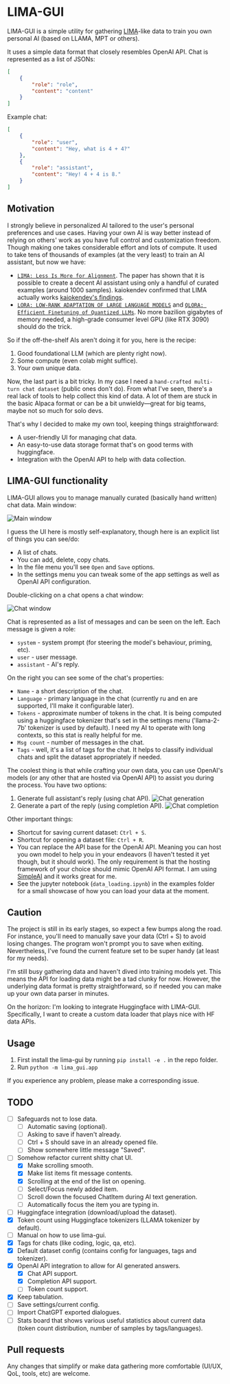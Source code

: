 # LIMA-GUI

LIMA-GUI is a simple utility for gathering [LIMA](https://arxiv.org/pdf/2305.11206.pdf)-like data to train you own personal AI (based on LLAMA, MPT or others).

It uses a simple data format that closely resembles OpenAI API. Chat is represented as a list of JSONs:
```json
[
    {
        "role": "role",
        "content": "content"
    }
]
```

Example chat:
```json
[
    {
        "role": "user",
        "content": "Hey, what is 4 + 4?"
    },
    {
        "role": "assistant",
        "content": "Hey! 4 + 4 is 8."
    }
]
```

## Motivation

I strongly believe in personalized AI tailored to the user's personal preferences and use cases. Having your own AI is way better instead of relying on others' work as you have full control and customization freedom. 
Though making one takes considerable effort and lots of compute. It used to take tens of thousands of examples (at the very least) to train an AI assistant, but now we have:
- [`LIMA: Less Is More for Alignment`](https://arxiv.org/pdf/2305.11206.pdf). The paper has shown that it is possible to create a decent AI assistant using only a handful of curated examples (around 1000 samples). kaiokendev confirmed that LIMA actually works [kaiokendev's findings](https://kaiokendev.github.io/til).
- [`LORA: LOW-RANK ADAPTATION OF LARGE LANGUAGE MODELS`](https://arxiv.org/pdf/2106.09685.pdf) and [`QLORA: Efficient Finetuning of Quantized LLMs`](https://arxiv.org/pdf/2305.14314.pdf). No more bazilion gigabytes of memory needed, a high-grade consumer level GPU (like RTX 3090) should do the trick.

So if the off-the-shelf AIs aren't doing it for you, here is the recipe:
1. Good foundational LLM (which are plenty right now).
2. Some compute (even colab might suffice).
3. Your own unique data.

Now, the last part is a bit tricky. In my case I need a `hand-crafted multi-turn chat dataset` (public ones don't do). From what I've seen, there's a real lack of tools to help collect this kind of data. A lot of them are stuck in the basic Alpaca format or can be a bit unwieldy—great for big teams, maybe not so much for solo devs.

That's why I decided to make my own tool, keeping things straightforward:
- A user-friendly UI for managing chat data.
- An easy-to-use data storage format that's on good terms with huggingface.
- Integration with the OpenAI API to help with data collection.

## LIMA-GUI functionality

LIMA-GUI allows you to manage manually curated (basically hand written) chat data. Main window:

![Main window](examples/images/main_window.png)

I guess the UI here is mostly self-explanatory, though here is an explicit list of things you can see/do:
- A list of chats.
- You can add, delete, copy chats.
- In the file menu you'll see `Open` and `Save` options.
- In the settings menu you can tweak some of the app settings as well as OpenAI API configuration.

Double-clicking on a chat opens a chat window:

![Chat window](examples/images/chat_window.png)

Chat is represented as a list of messages and can be seen on the left. Each message is given a role: 
- `system` - system prompt (for steering the model's behaviour, priming, etc).
- `user` - user message.
- `assistant` - AI's reply.

On the right you can see some of the chat's properties:
- `Name` - a short description of the chat.
- `Language` - primary language in the chat (currently ru and en are supported, I'll make it configurable later).
- `Tokens` - approximate number of tokens in the chat. It is being computed using a huggingface tokenizer that's set in the settings menu ('llama-2-7b' tokenizer is used by default). I need my AI to operate with long contexts, so this stat is really helpful for me.
- `Msg count` - number of messages in the chat.
- `Tags` - well, it's a list of tags for the chat. It helps to classify individual chats and split the dataset appropriately if needed.

The coolest thing is that while crafting your own data, you can use OpenAI's models (or any other that are hosted via OpenAI API) to assist you during the process. You have two options:
1. Generate full assistant's reply (using chat API).
![Chat generation](examples/images/chat_generation.gif)
2. Generate a part of the reply (using completion API).
![Chat completion](examples/images/chat_completion.gif)

Other important things:
- Shortcut for saving current dataset: `Ctrl + S`.
- Shortcut for opening a dataset file: `Ctrl + R`.
- You can replace the API base for the OpenAI API. Meaning you can host you own model to help you in your endeavors (I haven't tested it yet though, but it should work). The only requirement is that the hosting framework of your choice should mimic OpenAI API format. I am using [SimpleAI](https://github.com/lhenault/simpleAI) and it works great for me.
- See the jupyter notebook (`data_loading.ipynb`) in the examples folder for a small showcase of how you can load your data at the moment.

## Caution

The project is still in its early stages, so expect a few bumps along the road. For instance, you'll need to manually save your data (Ctrl + S) to avoid losing changes. The program won't prompt you to save when exiting. Nevertheless, I've found the current feature set to be super handy (at least for my needs).

I'm still busy gathering data and haven't dived into training models yet. This means the API for loading data might be a tad clunky for now. However, the underlying data format is pretty straightforward, so if needed you can make up your own data parser in minutes.

On the horizon: I'm looking to integrate Huggingface with LIMA-GUI. Specifically, I want to create a custom data loader that plays nice with HF data APIs.

## Usage

1. First install the lima-gui by running `pip install -e .` in the repo folder.
2. Run `python -m lima_gui.app`

If you experience any problem, please make a corresponding issue.

## TODO

- [ ] Safeguards not to lose data.
    - [ ] Automatic saving (optional).
    - [ ] Asking to save if haven't already.
    - [ ] Ctrl + S should save in an already opened file.
    - [ ] Show somewhere little message "Saved".
- [ ] Somehow refactor current shitty chat UI.
    - [x] Make scrolling smooth.
    - [x] Make list items fit message contents.
    - [x] Scrolling at the end of the list on opening.
    - [ ] Select/Focus newly added item.
    - [ ] Scroll down the focused ChatItem during AI text generation.
    - [ ] Automatically focus the item you are typing in.
- [ ] Huggingface integration (download/upload the dataset).
- [x] Token count using Huggingface tokenizers (LLAMA tokenizer by default).
- [ ] Manual on how to use lima-gui.
- [x] Tags for chats (like coding, logic, qa, etc).
- [x] Default dataset config (contains config for languages, tags and tokenizer).
- [x] OpenAI API integration to allow for AI generated answers.
    - [x] Chat API support.
    - [x] Completion API support.
    - [ ] Token count support.
- [x] Keep tabulation.
- [ ] Save settings/current config.
- [ ] Import ChatGPT exported dialogues.
- [ ] Stats board that shows various useful statistics about current data (token count distribution, number of samples by tags/languages).

## Pull requests

Any changes that simplify or make data gathering more comfortable (UI/UX, QoL, tools, etc) are welcome.